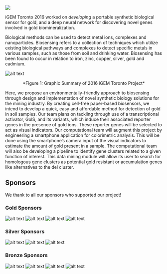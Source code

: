 
![](http://2016.igem.org/wiki/images/f/f4/T--Toronto--2016_team.jpg)

iGEM Toronto 2016 worked on *developing* a portable synthetic biological sensor for gold, and a deep neural network for discovering novel genes involved in gold biomineralization.

Biological methods can be used to detect metal ions, complexes and nanoparticles. Biosensing refers to a collection of techniques which utilize existing biological pathways and complexes to detect specific metals in various samples, such as those from soil and drinking water. Biosensing has been found to occur in relation to iron, zinc, copper, silver, gold and cadmium.

![alt text](http://parts.igem.org/wiki/images/f/f0/2016_Toronto_Graphic_Sum.png)
<center>*Figure 1: Graphic Summary of 2016 iGEM Toronto Project*</center>

Here, we propose an environmentally-friendly approach to biosensing through design and implementation of novel synthetic biology solutions for the mining industry. By creating cell-free paper-based biosensors, we intend to develop a quick, easy and affordable method for detection of gold in soil samples. Our team plans on tackling through use of a transcriptional activator, GolS, and its variants, which induce their associated reporter genes in the presence of gold ions. These reporter genes will be selected to act as visual indicators. Our computational team will augment this project by engineering a smartphone application for colorimetric analysis. This will be done using the smartphone’s camera input of the visual indicators to estimate the amount of gold present in a sample. The computational team will also be developing a pipeline to identify gene clusters related to a given function of interest. This data mining module will allow its user to search for homologous gene clusters as potential gold resistant or accumulation genes like alternatives to the del cluster.

## Sponsors

We thank to all our sponsors who supported our project!

### Gold Sponsors
![alt text](http://parts.igem.org/wiki/images/3/3b/2016_Toronto_Logo_BioZone.jpeg)
![alt text](http://parts.igem.org/wiki/images/2/2b/2016_Toronto_Logo_IMM.png)
![alt text](http://parts.igem.org/wiki/images/b/bb/2016_Toronto_Logo_PharmTox.png)
![alt text](http://parts.igem.org/wiki/images/f/f2/2016_Toronto_Logo_Benchling.png)

### Silver Sponsors
![alt text](http://parts.igem.org/wiki/images/7/77/2016_Toronto_Logo_CAGEF.png)
![alt text](http://parts.igem.org/wiki/images/3/31/2016_Toronto_Logo_Physics.jpeg)
![alt text](http://parts.igem.org/wiki/images/f/ff/2016_Toronto_Logo_CS.jpeg)

### Bronze Sponsors
![alt text](http://parts.igem.org/wiki/images/7/78/2016_Toronto_Logo_GLSE.jpeg)
![alt text](http://parts.igem.org/wiki/images/7/7c/2016_Toronto_Logo_UC.jpeg)
![alt text](http://parts.igem.org/wiki/images/7/7a/2016_Toronto_Logo_LMP.jpeg)
![alt text](http://parts.igem.org/wiki/images/7/74/2016_Toronto_Logo_NBL.jpeg)
